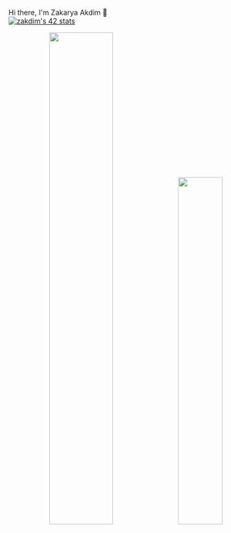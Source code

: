 Hi there, I'm Zakarya Akdim 👋 <br/>
[![zakdim's 42 stats](https://badge.mediaplus.ma/kettlebells/zakdim)](https://github.com/Z-Akdim)
<div align="center">
<p>
<img width="50%" src="https://github-readme-stats.vercel.app/api?username=Z-Akdim&show_icons=true&theme=radical" />
<img width="42%" src="https://github-readme-stats.anuraghazra1.vercel.app/api/top-langs/?username=Z-Akdim&layout=compact&bg_color=30,e96443,904e95&title_color=fff&text_color=fff" />
</p>

</div>
